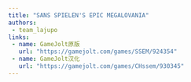 ```yaml
---
title: "SANS SPIELEN'S EPIC MEGALOVANIA"
authors:
 - team_lajupo
links:
 - name: GameJolt原版
   url: "https://gamejolt.com/games/SSEM/924354"
 - name: GameJolt汉化
   url: "https://gamejolt.com/games/CHssem/930345"
---
```

